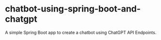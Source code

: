 # chatbot-using-spring-boot-and-chatgpt
A simple Spring Boot app to create a chatbot using ChatGPT API Endpoints.
